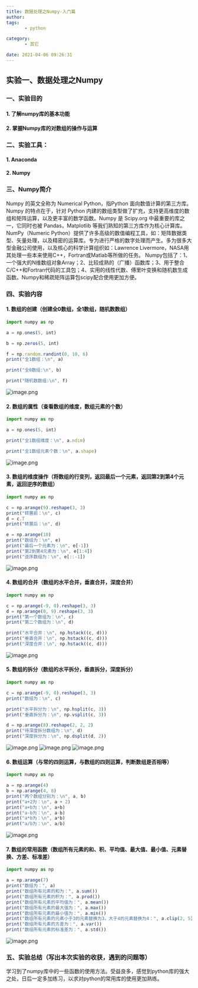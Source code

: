 ```yaml
---
title: 数据处理之Numpy-入门篇
author: 
tags: 
       - python

category: 
       - 其它

date: 2021-04-06 09:26:31
---
```

## 实验一、数据处理之Numpy

### 一、实验目的

#### 1. 了解numpy库的基本功能

#### 2. 掌握Numpy库的对数组的操作与运算

### 二、实验工具：

#### 1. Anaconda

#### 2. Numpy

### 三、Numpy简介

Numpy 的英文全称为 Numerical Python，指Python 面向数值计算的第三方库。Numpy 的特点在于，针对 Python 内建的数组类型做了扩充，支持更高维度的数组和矩阵运算，以及更丰富的数学函数。Numpy 是 Scipy.org 中最重要的库之一，它同时也被 Pandas，Matplotlib 等我们熟知的第三方库作为核心计算库。
NumPy（Numeric Python）提供了许多高级的数值编程工具，如：矩阵数据类型、矢量处理，以及精密的运算库。专为进行严格的数字处理而产生。多为很多大型金融公司使用，以及核心的科学计算组织如：Lawrence Livermore，NASA用其处理一些本来使用C++，Fortran或Matlab等所做的任务。
Numpy包括了：1、一个强大的N维数组对象Array；2、比较成熟的（广播）函数库；3、用于整合C/C++和Fortran代码的工具包；4、实用的线性代数、傅里叶变换和随机数生成函数。Numpy和稀疏矩阵运算包scipy配合使用更加方便。

### 四、实验内容

#### 1. 数组的创建（创建全0数组，全1数组，随机数数组）

```js 
import numpy as np

a = np.ones(5, int)

b = np.zeros(5, int)

f = np.random.randint(0, 10, 6)
print("全1数组：\n", a)

print("全0数组:\n", b)

print("随机数数组:\n", f)
```

![image.png](../images/39083d12-6736-4043-bbbe-8f2e9a858ffb.png)

#### 2. 数组的属性（查看数组的维度，数组元素的个数）

```js 
import numpy as np

a = np.ones(5, int)

print("全1数组维度：\n", a.ndim)

print("全1数组元素个数：\n", a.shape)
```

![image.png](../images/804a573c-9673-4cfc-85f0-16bdd075fb84.png)

#### 3. 数组的维度操作（将数组的行变列，返回最后一个元素，返回第2到第4个元素，返回逆序的数组）

```js 
import numpy as np

c = np.arange(9).reshape(3, 3)
print("转置前：\n", c)
d = c.T
print("转置后：\n", d)

e = np.arange(10)
print("数组为：\n", e)
print("最后一个元素为：\n", e[-1])
print("第2到第4元素为：\n", e[1:4])
print("逆序数组为：\n", e[::-1])
```

![image.png](../images/c305a0fc-95de-49da-8323-4848537aaa7c.png)

#### 4. 数组的合并（数组的水平合并，垂直合并，深度合并）

```js 
import numpy as np

c = np.arange(-9, 0).reshape(3, 3)
d = np.arange(0, 9).reshape(3, 3)
print("第一个数组为：\n", c)
print("第二个数组为：\n", d)

print("水平合并：\n", np.hstack((c, d)))
print("垂直合并：\n", np.hstack((c, d)))
print("深度合并：\n", np.hstack((c, d)))
```

![image.png](../images/4a236cbd-4c66-4bf6-ac38-2664a1027261.png)

#### 5. 数组的拆分（数组的水平拆分，垂直拆分，深度拆分）

```js 
import numpy as np

c = np.arange(-9, 0).reshape(3, 3)
print("数组为：\n", c)

print("水平拆分为：\n", np.hsplit(c, 3))
print("垂直拆分为：\n", np.vsplit(c, 3))

d = np.arange(8).reshape(2, 2, 2)
print("待深度拆分数组为：\n", d)
print("深度拆分为：\n", np.dsplit(d, 2))
```

![image.png](../images/af2ece3b-1895-4bd7-8fd7-f0372f66111a.png)
![image.png](../images/b2d52458-0e15-4e7d-9480-1800755cb85d.png)
![image.png](../images/f5202819-abe1-400d-a6f2-dcf0a3fcc9f4.png)

#### 6. 数组运算（与常的四则运算，与数组的四则运算，判断数组是否相等）

```js 
import numpy as np

a = np.arange(4)
b = np.arange(4, 8)
print("两个数组分别为：\n", a, b)
print("a+2为：\n", a + 2)
print("a+b为：\n", a+b)
print("a-b为：\n", a-b)
print("a*b为：\n", a*b)
print("a/b为：\n", a/b)
```

![image.png](../images/e78eea16-0e8b-474d-95c7-327e0e2e806d.png)

#### 7. 数组的常用函数（数组所有元素的和、积、平均值、最大值、最小值、元素替换、方差、标准差）

```js 
import numpy as np

a = np.arange(7)
print("数组为：", a)
print("数组所有元素的和为：", a.sum())
print("数组所有元素的积为：", a.prod())
print("数组所有元素的平均值为：", a.mean())
print("数组所有元素的最大值为：", a.max())
print("数组所有元素的最小值为：", a.min())
print("数组所有元素的元素小于3的元素替换为3，大于4的元素替换为4：", a.clip(2, 5))
print("数组所有元素的方差为：", a.var())
print("数组所有元素的标准差为：", a.std())
```

![image.png](../images/8b115823-a4ed-416e-95f2-5fffad4d6649.png)

### 五、实验总结（写出本次实验的收获，遇到的问题等）

学习到了numpy库中的一些函数的使用方法。受益良多，感觉到python库的强大之处，日后一定多加练习，以求对python的常用库的使用更加熟练。